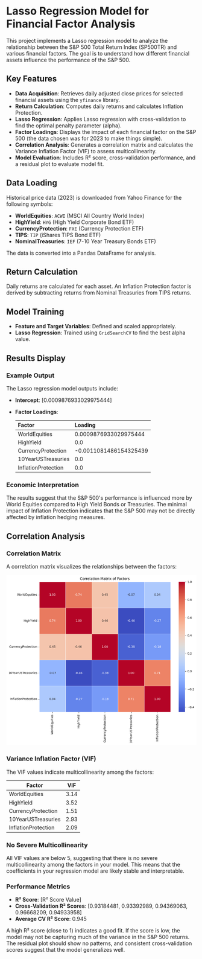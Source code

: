 # Lasso Regression Model for Financial Factor Analysis

This project implements a Lasso regression model to analyze the relationship between the S&P 500 Total Return Index (SP500TR) and various financial factors. The goal is to understand how different financial assets influence the performance of the S&P 500.

## Key Features

- **Data Acquisition**: Retrieves daily adjusted close prices for selected financial assets using the `yfinance` library.
- **Return Calculation**: Computes daily returns and calculates Inflation Protection.
- **Lasso Regression**: Applies Lasso regression with cross-validation to find the optimal penalty parameter (alpha).
- **Factor Loadings**: Displays the impact of each financial factor on the S&P 500 (the data chosen was for 2023 to make things simple).
- **Correlation Analysis**: Generates a correlation matrix and calculates the Variance Inflation Factor (VIF) to assess multicollinearity.
- **Model Evaluation**: Includes R² score, cross-validation performance, and a residual plot to evaluate model fit.

## Data Loading

Historical price data (2023) is downloaded from Yahoo Finance for the following symbols:

- **WorldEquities**: `ACWI` (MSCI All Country World Index)
- **HighYield**: `HYG` (High Yield Corporate Bond ETF)
- **CurrencyProtection**: `FXE` (Currency Protection ETF)
- **TIPS**: `TIP` (iShares TIPS Bond ETF)
- **NominalTreasuries**: `IEF` (7-10 Year Treasury Bonds ETF)

The data is converted into a Pandas DataFrame for analysis.

## Return Calculation

Daily returns are calculated for each asset. An Inflation Protection factor is derived by subtracting returns from Nominal Treasuries from TIPS returns.

## Model Training

- **Feature and Target Variables**: Defined and scaled appropriately.
- **Lasso Regression**: Trained using `GridSearchCV` to find the best alpha value.

## Results Display

### Example Output

The Lasso regression model outputs include:

- **Intercept**: [0.0009876933029975444]
- **Factor Loadings**:

    | Factor                 | Loading                       |
    |------------------------|-------------------------------|
    | WorldEquities          | 0.0009876933029975444         |
    | HighYield              | 0.0                           |
    | CurrencyProtection     | -0.0011081486154325439        |
    | 10YearUSTreasuries     | 0.0                           |
    | InflationProtection    | 0.0                           |

### Economic Interpretation

The results suggest that the S&P 500's performance is influenced more by World Equities compared to High Yield Bonds or Treasuries. The minimal impact of Inflation Protection indicates that the S&P 500 may not be directly affected by inflation hedging measures.

## Correlation Analysis

### Correlation Matrix

A correlation matrix visualizes the relationships between the factors:

![Correlation Matrix](images/matrix_image.png)

### Variance Inflation Factor (VIF)

The VIF values indicate multicollinearity among the factors:

| Factor                | VIF       |
|-----------------------|-----------|
| WorldEquities         | 3.14      |
| HighYield             | 3.52      |
| CurrencyProtection    | 1.51      |
| 10YearUSTreasuries    | 2.93      |
| InflationProtection   | 2.09      |

### No Severe Multicollinearity

All VIF values are below 5, suggesting that there is no severe multicollinearity among the factors in your model. This means that the coefficients in your regression model are likely stable and interpretable.

### Performance Metrics

- **R² Score**: [R² Score Value]
- **Cross-Validation R² Scores**: [0.93184481, 0.93392989, 0.94369063, 0.96668209, 0.94933958]
- **Average CV R² Score**: 0.945

A high R² score (close to 1) indicates a good fit. If the score is low, the model may not be capturing much of the variance in the S&P 500 returns. The residual plot should show no patterns, and consistent cross-validation scores suggest that the model generalizes well.
